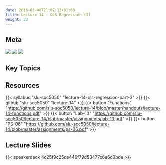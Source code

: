 ```yaml
---
date: 2016-03-08T21:07:13+01:00
title: Lecture 14 - OLS Regression (3)
weight: 33
---
```


## Meta
![](https://img.shields.io/badge/semester-fall%202018-orange.svg) ![](https://img.shields.io/badge/release-lecture-orange.svg) [![](https://img.shields.io/badge/last%20update-2018--11--26-brightgreen.svg)](https://github.com/slu-soc5050/lecture-09/blob/master/NEWS_SITE.md)

## Key Topics

## Resources

{{< syllabus "slu-soc5050" "lecture-14-ols-regression-part-3" >}}
{{< github "slu-soc5050" "lecture-14" >}}
{{< button "Functions" "https://github.com/slu-soc5050/lecture-14/blob/master/handouts/lecture-14-functions.pdf" >}}
{{< button "Lab-13" "https://github.com/slu-soc5050/lecture-14/blob/master/assignments/lab-13.pdf" >}}
{{< button "PS-06" "https://github.com/slu-soc5050/lecture-14/blob/master/assignments/ps-06.pdf" >}}

## Lecture Slides
<p> </p>
{{< speakerdeck 4c25f9c25ce446f79d53477c6a6c0bde >}}
